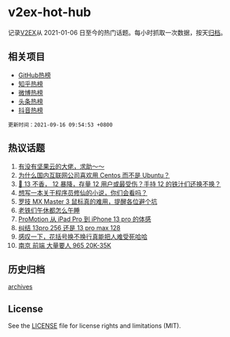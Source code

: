 # v2ex-hot-hub

 记录[V2EX](https://www.v2ex.com/)从 2021-01-06 日至今的热门话题。每小时抓取一次数据，按天[归档](archives)。
 
 ## 相关项目

- [GitHub热榜](https://github.com/lonnyzhang423/github-hot-hub)
- [知乎热榜](https://github.com/lonnyzhang423/zhihu-hot-hub)
- [微博热榜](https://github.com/lonnyzhang423/weibo-hot-hub)
- [头条热榜](https://github.com/lonnyzhang423/toutiao-hot-hub)
- [抖音热榜](https://github.com/lonnyzhang423/douyin-hot-hub)


 `更新时间：2021-09-16 09:54:53 +0800`

## 热议话题

1. [有没有坚果云的大佬，求助～～](https://www.v2ex.com/t/801937)
1. [为什么国内互联网公司喜欢用 Centos 而不是 Ubuntu？](https://www.v2ex.com/t/802052)
1. [📱 13 不香， 12 暴降，存量 12 用户或最受伤？手持 12 的铁汁们还换不换？](https://www.v2ex.com/t/802011)
1. [想写一本关于程序员修仙的小说，你们会看吗？](https://www.v2ex.com/t/802036)
1. [罗技 MX Master 3 鼠标真的难用，提醒各位避个坑](https://www.v2ex.com/t/801972)
1. [老铁们午休都怎么午睡](https://www.v2ex.com/t/802010)
1. [ProMotion 从 iPad Pro 到 iPhone 13 pro 的体感](https://www.v2ex.com/t/802039)
1. [纠结 13pro 256 还是 13 pro max 128](https://www.v2ex.com/t/801927)
1. [感叹一下，花括号换不换行真能把人难受死哈哈](https://www.v2ex.com/t/801982)
1. [南京 前端 大量要人 965 20K-35K](https://www.v2ex.com/t/802016)

## 历史归档

[archives](archives)

## License

See the [LICENSE](LICENSE) file for license rights and limitations (MIT).
